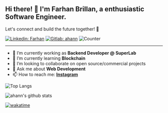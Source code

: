 
## Hi there! 👋 I'm Farhan Brillan, a enthusiastic Software Engineer.

Let's connect and build the future together! 🌟

[![Linkedin: Farhan](https://img.shields.io/badge/-Farhan-blue?style=flat-square&logo=Linkedin&logoColor=white&link=https://www.linkedin.com/in/frhnbrln/)](https://www.linkedin.com/in/frhnbrln/)
[![Gitlab: ahann](https://img.shields.io/badge/-ahann-orange?style=flat-square&logo=Gitlab&logoColor=white&link=https://www.linkedin.com/in/frhnbrln/)](https://gitlab.com/ahann/)
![Counter](https://komarev.com/ghpvc/?username=k1rana)


---

- 🔭 I’m currently working as **Backend Developer @ SuperLab**
- 🌱 I’m currently learning **Blockchain**
- 👯 I’m looking to collaborate on open source/commercial projects
- 💬 Ask me about **Web Development**
- 📫 How to reach me:
  **[Instagram](https://instagram.com/ahann.dev)**


![Top Langs](https://readme-stats.ahann.dev/api/top-langs/?username=nyannss&count_private=true&layout=compact&theme=dark&hide_border=true)

![ahann's github stats](https://readme-stats.ahann.dev/api?username=nyannss&show_icons=true&count_private=true&hide_border=true&theme=dark)

<!-- [![trophy](https://github-profile-trophy.vercel.app/?username=nyannss)](https://github.com/nyannss/github-profile-trophy) -->

[![wakatime](https://readme-stats.ahann.dev/api/wakatime?username=frhnbrln&langs_count=6&theme=dark&layout=compact&hide_border=true)](https://readme-stats.ahann.dev/api/wakatime?username=frhnbrln&langs_count=6&theme=dark&layout=compact&hide_border=true)
